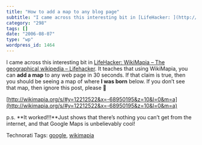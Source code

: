 ```yaml
---
title: "How to add a map to any blog page"
subtitle: "I came across this interesting bit in [LifeHacker: ](http://www.lifehacker.com) [WikiMapia – The geo..."
category: "298"
tags: []
date: "2006-08-07"
type: "wp"
wordpress_id: 1464
---
```

I came across this interesting bit in [LifeHacker: ](http://www.lifehacker.com) [WikiMapia – The geographical wikipedia – Lifehacker](http://www.lifehacker.com/software/google-maps/wikimapia--the-geographical-wikipedia-176634.php).
It teaches that using WikiMapia, you can **add a map** to any web page in 30 seconds. If that claim is true, then you should be seeing a map of where **I was born** below. If you don’t see that map, then ignore this post, please 🙂

[http://wikimapia.org/s/#y=12212522&x=-68950195&z=10&l=0&m=a](http://wikimapia.org/s/#y=12212522&x=-68950195&z=10&l=0&m=a)

p.s. **It worked!!!**Just shows that there’s nothing you can’t get from the internet, and that Google Maps is unbelievably cool!

Technorati Tags: [google](http://www.technorati.com/tag/google), [wikimapia](http://www.technorati.com/tag/wikimapia)